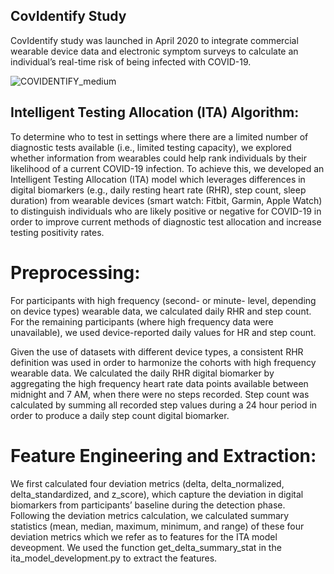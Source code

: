 ## CovIdentify Study
CovIdentify study was launched in April 2020 to integrate commercial wearable device data and electronic symptom surveys to calculate an individual’s real-time risk of being infected with COVID-19.

![COVIDENTIFY_medium](https://user-images.githubusercontent.com/65799761/161335603-703259d3-004e-4755-a115-ea1b4aa7ce8d.png)

## Intelligent Testing Allocation (ITA) Algorithm:
To determine who to test in settings where there are a limited number of diagnostic tests available (i.e., limited testing capacity), we explored whether information from wearables could help rank individuals by their likelihood of a current COVID-19 infection. To achieve this, we developed an Intelligent Testing Allocation (ITA) model which leverages differences in digital biomarkers (e.g., daily resting heart rate (RHR), step count, sleep duration) from wearable devices (smart watch: Fitbit, Garmin, Apple Watch) to distinguish individuals who are likely positive or negative for COVID-19 in order to improve current methods of diagnostic test allocation and increase testing positivity rates. 

# Preprocessing: 
For participants with high frequency (second- or minute- level, depending on device types) wearable data, we calculated daily RHR and step count. For the remaining participants (where high frequency data were unavailable), we used device-reported daily values for HR and step count.

Given the use of datasets with different device types, a consistent RHR definition was used in order to harmonize the cohorts with high frequency wearable data. We calculated the daily RHR digital biomarker by aggregating the high frequency heart rate data points available between midnight and 7 AM, when there were no steps recorded. Step count was calculated by summing all recorded step values during a 24 hour period in order to produce a daily step count digital biomarker.

# Feature Engineering and Extraction: 
We first calculated four deviation metrics (delta, delta_normalized, delta_standardized, and z_score), which capture the deviation in digital biomarkers from participants’ baseline during the detection phase. Following the deviation metrics calculation, we calculated summary statistics (mean, median, maximum, minimum, and range) of these four deviation metrics which we refer as to features for the ITA model deveopment. We used the function get_delta_summary_stat in the ita_model_development.py to extract the features. 







